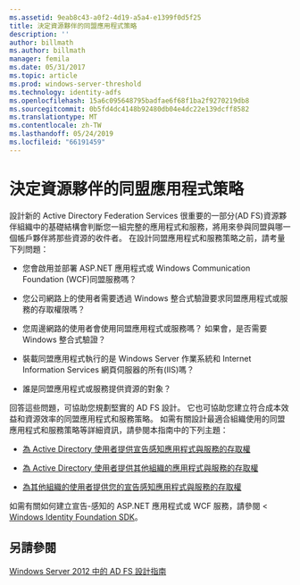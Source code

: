 ```yaml
---
ms.assetid: 9eab8c43-a0f2-4d19-a5a4-e1399f0d5f25
title: 決定資源夥伴的同盟應用程式策略
description: ''
author: billmath
ms.author: billmath
manager: femila
ms.date: 05/31/2017
ms.topic: article
ms.prod: windows-server-threshold
ms.technology: identity-adfs
ms.openlocfilehash: 15a6c095648795badfae6f68f1ba2f9270219db8
ms.sourcegitcommit: 0b5fd4dc4148b92480db04e4dc22e139dcff8582
ms.translationtype: MT
ms.contentlocale: zh-TW
ms.lasthandoff: 05/24/2019
ms.locfileid: "66191459"
---
```

# <a name="determine-your-federated-application-strategy-in-the-resource-partner"></a>決定資源夥伴的同盟應用程式策略

設計新的 Active Directory Federation Services 很重要的一部分\(AD FS\)資源夥伴組織中的基礎結構會判斷您一組完整的應用程式和服務，將用來參與同盟與哪一個帳戶夥伴將那些資源的收件者。 在設計同盟應用程式和服務策略之前，請考量下列問題：  
  
-   您會啟用並部署 ASP.NET 應用程式或 Windows Communication Foundation \(WCF\)同盟服務嗎？  
  
-   您公司網路上的使用者需要透過 Windows 整合式驗證要求同盟應用程式或服務的存取權限嗎？  
  
-   您周邊網路的使用者會使用同盟應用程式或服務嗎？ 如果會，是否需要 Windows 整合式驗證？  
  
-   裝載同盟應用程式執行的是 Windows Server 作業系統和 Internet Information Services 網頁伺服器的所有\(IIS\)嗎？  
  
-   誰是同盟應用程式或服務提供資源的對象？  
  
回答這些問題，可協助您規劃堅實的 AD FS 設計。 它也可協助您建立符合成本效益和資源效率的同盟應用程式和服務策略。 如需有關設計最適合組織使用的同盟應用程式和服務策略等詳細資訊，請參閱本指南中的下列主題：  
  
-   [為 Active Directory 使用者提供宣告感知應用程式與服務的存取權](Provide-Your-Active-Directory-Users-Access-to-Your-Claims-Aware-Applications-and-Services.md)  
  
-   [為 Active Directory 使用者提供其他組織的應用程式與服務的存取權](Provide-Your-Active-Directory-Users-Access-to-the-Applications-and-Services-of-Other-Organizations.md)  
  
-   [為其他組織的使用者提供您的宣告感知應用程式與服務的存取權](Provide-Users-in-Another-Organization-Access-to-Your-Claims-Aware-Applications-and-Services.md)  
  
如需有關如何建立宣告\-感知的 ASP.NET 應用程式或 WCF 服務，請參閱 < [Windows Identity Foundation SDK](https://go.microsoft.com/fwlink/?LinkId=122266)。  
  
## <a name="see-also"></a>另請參閱
[Windows Server 2012 中的 AD FS 設計指南](AD-FS-Design-Guide-in-Windows-Server-2012.md)

